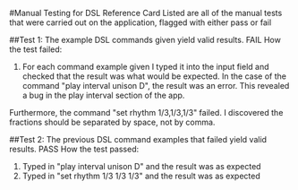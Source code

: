 #Manual Testing for DSL Reference Card
Listed are all of the manual tests that were carried out on the application, flagged with either
pass or fail

##Test 1: The example DSL commands given yield valid results.
FAIL
How the test failed:
1) For each command example given I typed it into the input field and checked that the result was
what would be expected. In the case of the command "play interval unison D", the result was an error.
This revealed a bug in the play interval section of the app.

Furthermore, the command "set rhythm 1/3,1/3,1/3" failed. I discovered the fractions should be
separated by space, not by comma.


##Test 2: The previous DSL command examples that failed yield valid results.
PASS
How the test passed:
1) Typed in "play interval unison D" and the result was as expected
2) Typed in "set rhythm 1/3 1/3 1/3" and the result was as expected